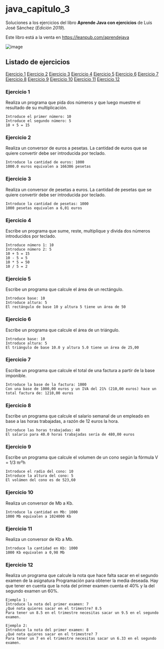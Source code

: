 # java_capitulo_3

Soluciones a los ejercicios del libro **Aprende Java con ejercicios** de Luis José Sánchez (_Edición 2019_).

Este libro está a la venta en https://leanpub.com/aprendejava

![image](https://user-images.githubusercontent.com/101201349/198890431-a5598843-2252-4e82-a764-bb1380121200.png)

## Listado de ejercicios

[Ejercicio 1](#ejercicio-1)
[Ejercicio 2](#ejercicio-2)
[Ejercicio 3](#ejercicio-3)
[Ejercicio 4](#ejercicio-4)
[Ejercicio 5](#ejercicio-5)
[Ejercicio 6](#ejercicio-6)
[Ejercicio 7](#ejercicio-7)
[Ejercicio 8](#ejercicio-8)
[Ejercicio 9](#ejercicio-9)
[Ejercicio 10](#ejercicio-10)
[Ejercicio 11](#ejercicio-11)
[Ejercicio 12](#ejercicio-12)

### Ejercicio 1

Realiza un programa que pida dos números y que luego muestre el resultado de su multiplicación.

```
Introduce el primer número: 10
Introduce el segundo número: 5
10 + 5 = 15
```

### Ejercicio 2

Realiza un conversor de euros a pesetas. La cantidad de euros que se quiere convertir debe ser introducida por teclado.

```
Introduce la cantidad de euros: 1000
1000.0 euros equivalen a 166386 pesetas
```

### Ejercicio 3

Realiza un conversor de pesetas a euros. La cantidad de pesetas que se quiere convertir debe ser introducida por teclado.

```
Introduce la cantidad de pesetas: 1000
1000 pesetas equivalen a 6,01 euros
```

### Ejercicio 4

Escribe un programa que sume, reste, multiplique y divida dos números introducidos por teclado.

```
Introduce número 1: 10
Introduce número 2: 5
10 + 5 = 15
10 - 5 = 5
10 * 5 = 50
10 / 5 = 2
```

### Ejercicio 5

Escribe un programa que calcule el área de un rectángulo.

```
Introduce base: 10
Introduce altura: 5
El rectángulo de base 10 y altura 5 tiene un área de 50
```

### Ejercicio 6

Escribe un programa que calcule el área de un triángulo.

```
Introduce base: 10
Introduce altura: 5
El triángulo de base 10.0 y altura 5.0 tiene un área de 25,00
```

### Ejercicio 7

Escribe un programa que calcule el total de una factura a partir de la base imponible.

```
Introduce la base de la factura: 1000
Con una base de 1000,00 euros y un IVA del 21% (210,00 euros) hace un total factura de: 1210,00 euros
```

### Ejercicio 8

Escribe un programa que calcule el salario semanal de un empleado en base a las horas trabajadas, a razón de 12 euros la hora.

```
Introduce las horas trabajadas: 40
El salario para 40.0 horas trabajadas sería de 480,00 euros
```

### Ejercicio 9

Escribe un programa que calcule el volumen de un cono según la fórmula V = 1/3 πr²h

```
Introduce el radio del cono: 10
Introduce la altura del cono: 5
El volúmen del cono es de 523,60
```

### Ejercicio 10

Realiza un conversor de Mb a Kb.

```
Introduce la cantidad en Mb: 1000
1000 Mb equivalen a 1024000 Kb
```

### Ejercicio 11

Realiza un conversor de Kb a Mb.

```
Introduce la cantidad en Kb: 1000
1000 Kb equivalen a 0,98 Mb
```

### Ejercicio 12

Realiza un programa que calcule la nota que hace falta sacar en el segundo examen de la asignatura Programación para obtener la media deseada. Hay que tener en cuenta que la nota del primer examen cuenta el 40% y la del segundo examen un 60%.

```
Ejemplo 1:
Introduce la nota del primer examen: 7
¿Qué nota quieres sacar en el trimestre? 8.5
Para tener un 8.5 en el trimestre necesitas sacar un 9.5 en el segundo examen.

Ejemplo 2:
Introduce la nota del primer examen: 8
¿Qué nota quieres sacar en el trimestre? 7
Para tener un 7 en el trimestre necesitas sacar un 6.33 en el segundo examen.
```

